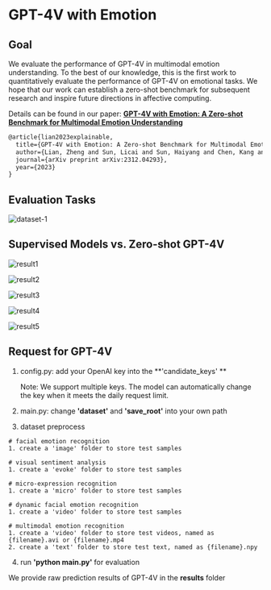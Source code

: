 # GPT-4V with Emotion



## Goal

We evaluate the performance of GPT-4V in multimodal emotion understanding. To the best of our knowledge, this is the first work to quantitatively evaluate the performance of GPT-4V on emotional tasks. We hope that our work can establish a zero-shot benchmark for subsequent research and inspire future directions in affective computing.

Details can be found in our paper: [**GPT-4V with Emotion: A Zero-shot Benchmark for Multimodal Emotion Understanding**](https://arxiv.org/pdf/2312.04293.pdf)

```tex
@article{lian2023explainable,
  title={GPT-4V with Emotion: A Zero-shot Benchmark for Multimodal Emotion Understanding},
  author={Lian, Zheng and Sun, Licai and Sun, Haiyang and Chen, Kang and Wen, Zhuofan and Gu, Hao and Chen, Shun and Liu, Bin and Tao, Jianhua},
  journal={arXiv preprint arXiv:2312.04293},
  year={2023}
}
```



## Evaluation Tasks

![dataset-1](H:\desktop\Multimedia-Transformer\gp4v-emotion\image\dataset-1.png)

## Supervised Models vs. Zero-shot GPT-4V

![result1](H:\desktop\Multimedia-Transformer\gp4v-emotion\image\result1.png)

![result2](H:\desktop\Multimedia-Transformer\gp4v-emotion\image\result2.png)

![result3](H:\desktop\Multimedia-Transformer\gp4v-emotion\image\result3.png)

![result4](H:\desktop\Multimedia-Transformer\gp4v-emotion\image\result4.png)

![result5](H:\desktop\Multimedia-Transformer\gp4v-emotion\image\result5.png)

## Request for GPT-4V

1. config.py: add your OpenAI key into the **'candidate_keys' **

   Note: We support multiple keys. The model can automatically change the key when it meets the daily request limit.

2. main.py: change **'dataset'** and **'save_root'** into your own path
3. dataset preprocess

```
# facial emotion recognition
1. create a 'image' folder to store test samples

# visual sentiment analysis
1. create a 'evoke' folder to store test samples

# micro-expression recognition
1. create a 'micro' folder to store test samples

# dynamic facial emotion recognition
1. create a 'video' folder to store test samples

# multimodal emotion recognition
1. create a 'video' folder to store test videos, named as {filename}.avi or {filename}.mp4
2. create a 'text' folder to store test text, named as {filename}.npy
```

4. run **'python main.py'** for evaluation

   

We provide raw prediction results of GPT-4V in the **results** folder
